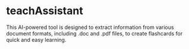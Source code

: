 # teachAssistant
This AI-powered tool is designed to extract information from various document formats, including .doc and .pdf files, to create flashcards for quick and easy learning.
